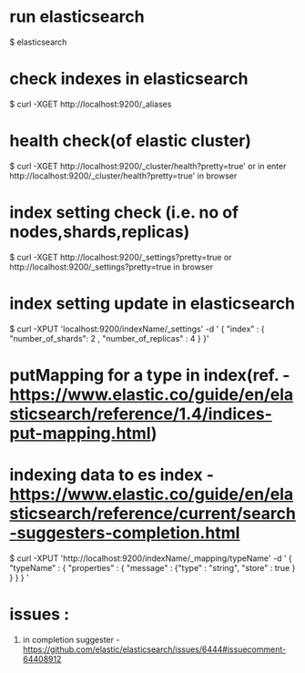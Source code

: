 # run elasticsearch
$ elasticsearch
# check indexes in elasticsearch
$ curl -XGET http://localhost:9200/_aliases
# health check(of elastic cluster)
$  curl -XGET http://localhost:9200/_cluster/health?pretty=true' or in enter    http://localhost:9200/_cluster/health?pretty=true' in browser

# index setting check (i.e. no of nodes,shards,replicas)
$ curl -XGET http://localhost:9200/_settings?pretty=true or http://localhost:9200/_settings?pretty=true in browser
# index setting update in elasticsearch
$ curl -XPUT 'localhost:9200/indexName/_settings' -d '
{
  "index" : {
    "number_of_shards": 2 ,
    "number_of_replicas" : 4
  }
}'

# putMapping for a type in index(ref. - https://www.elastic.co/guide/en/elasticsearch/reference/1.4/indices-put-mapping.html)
# indexing data to es index -https://www.elastic.co/guide/en/elasticsearch/reference/current/search-suggesters-completion.html

$ curl -XPUT 'http://localhost:9200/indexName/_mapping/typeName' -d '
{
    "typeName" : {
        "properties" : {
            "message" : {"type" : "string", "store" : true }
        }
    }
}
'


# issues :
 1) in completion suggester - https://github.com/elastic/elasticsearch/issues/6444#issuecomment-64408912
